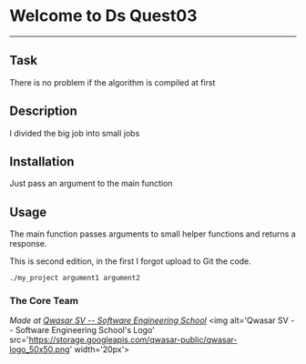 # Welcome to Ds Quest03
***

## Task
There is no problem if the algorithm is compiled at first

## Description
I divided the big job into small jobs

## Installation
Just pass an argument to the main function

## Usage
The main function passes arguments to small helper functions and returns a response.

This is second edition, in the first I forgot upload to Git the code.
```
./my_project argument1 argument2
```

### The Core Team


<span><i>Made at <a href='https://qwasar.io'>Qwasar SV -- Software Engineering School</a></i></span>
<span><img alt='Qwasar SV -- Software Engineering School's Logo' src='https://storage.googleapis.com/qwasar-public/qwasar-logo_50x50.png' width='20px'></span>
